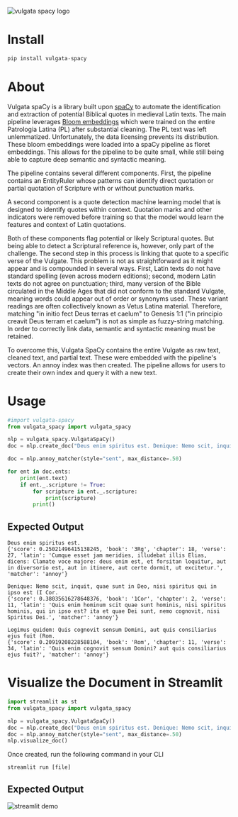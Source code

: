 ![vulgata spacy logo](images/logo.png)

# Install

```python
pip install vulgata-spacy
```

# About

Vulgata spaCy is a library built upon [spaCy](www.spacy.io) to automate the identification and extraction of potential Biblical quotes in medieval Latin texts. The main pipeline leverages [Bloom embeddings](https://explosion.ai/blog/bloom-embeddings) which were trained on the entire Patrologia Latina (PL) after substantial cleaning. The PL text was left unlemmatized. Unfortunately, the data licensing prevents its distribution. These bloom embeddings were loaded into a spaCy pipeline as floret embeddings. This allows for the pipeline to be quite small, while still being able to capture deep semantic and syntactic meaning.

The pipeline contains several different components. First, the pipeline contains an EntityRuler whose patterns can identify direct quotation or partial quotation of Scripture with or without punctuation marks.

A second component is a quote detection machine learning model that is designed to identify quotes within context. Quotation marks and other indicators were removed before training so that the model would learn the features and context of Latin quotations.

Both of these components flag potential or likely Scriptural quotes. But being able to detect a Scriptural reference is, however, only part of the challenge. The second step in this process is linking that quote to a specific verse of the Vulgate. This problem is not as straightforward as it might appear and is compounded in several ways. First, Latin texts do not have standard spelling (even across modern editions); second, modern Latin texts do not agree on punctuation; third, many version of the Bible circulated in the Middle Ages that did not conform to the standard Vulgate, meaning words could appear out of order or synonyms used. These variant readings are often collectively known as Vetus Latina material. Therefore, matching "in initio fect Deus terras et caelum" to Genesis 1:1 ("in principio creavit Deus terram et caelum") is not as simple as fuzzy-string matching. In order to correctly link data, semantic and syntactic meaning must be retained.

To overcome this, Vulgata SpaCy contains the entire Vulgate as raw text, cleaned text, and partial text. These were embedded with the pipeline's vectors. An annoy index was then created. The pipeline allows for users to create their own index and query it with a new text.


# Usage

```python
#import vulgata-spacy
from vulgata_spacy import vulgata_spacy

nlp = vulgata_spacy.VulgataSpaCy()
doc = nlp.create_doc("Deus enim spiritus est. Denique: Nemo scit, inquit, quae sunt in Deo, nisi spiritus qui in ipso est (I Cor. II, 11). Legimus quidem: Quis cognovit sensum Domini, aut quis consiliarius ejus fuit (Rom. XI, 34)?")

doc = nlp.annoy_matcher(style="sent", max_distance=.50)

for ent in doc.ents:
    print(ent.text)
    if ent._.scripture != True:
        for scripture in ent._.scripture:
            print(scripture)
        print()
```
## Expected Output

```
Deus enim spiritus est.
{'score': 0.25021496415138245, 'book': '3Rg', 'chapter': 18, 'verse': 27, 'latin': 'Cumque esset jam meridies, illudebat illis Elias, dicens: Clamate voce majore: deus enim est, et forsitan loquitur, aut in diversorio est, aut in itinere, aut certe dormit, ut excitetur.', 'matcher': 'annoy'}

Denique: Nemo scit, inquit, quae sunt in Deo, nisi spiritus qui in ipso est (I Cor.
{'score': 0.38035616278648376, 'book': '1Cor', 'chapter': 2, 'verse': 11, 'latin': 'Quis enim hominum scit quae sunt hominis, nisi spiritus hominis, qui in ipso est? ita et quae Dei sunt, nemo cognovit, nisi Spiritus Dei.', 'matcher': 'annoy'}

Legimus quidem: Quis cognovit sensum Domini, aut quis consiliarius ejus fuit (Rom.
{'score': 0.20919208228588104, 'book': 'Rom', 'chapter': 11, 'verse': 34, 'latin': 'Quis enim cognovit sensum Domini? aut quis consiliarius ejus fuit?', 'matcher': 'annoy'}
```

# Visualize the Document in Streamlit
```python
import streamlit as st
from vulgata_spacy import vulgata_spacy

nlp = vulgata_spacy.VulgataSpaCy()
doc = nlp.create_doc("Deus enim spiritus est. Denique: Nemo scit, inquit, quae sunt in Deo, nisi spiritus qui in ipso est (I Cor. II, 11). Legimus quidem: Quis cognovit sensum Domini, aut quis consiliarius ejus fuit (Rom. XI, 34)?")
doc = nlp.annoy_matcher(style="sent", max_distance=.50)
nlp.visualize_doc()
```

Once created, run the following command in your CLI

```
streamlit run [file]
```

## Expected Output
![streamlit demo](images/streamlit-demo.png)
